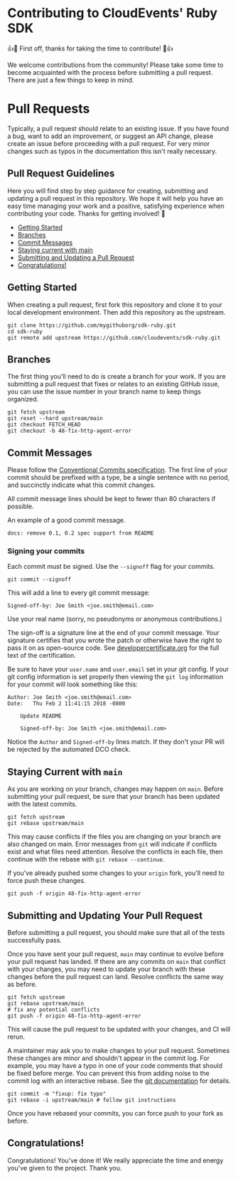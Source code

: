 # Contributing to CloudEvents' Ruby SDK

:+1::tada: First off, thanks for taking the time to contribute! :tada::+1:

We welcome contributions from the community! Please take some time to become
acquainted with the process before submitting a pull request. There are just
a few things to keep in mind.

# Pull Requests

Typically, a pull request should relate to an existing issue. If you have
found a bug, want to add an improvement, or suggest an API change, please
create an issue before proceeding with a pull request. For very minor changes
such as typos in the documentation this isn't really necessary.

## Pull Request Guidelines

Here you will find step by step guidance for creating, submitting and updating
a pull request in this repository. We hope it will help you have an easy time
managing your work and a positive, satisfying experience when contributing
your code. Thanks for getting involved! :rocket:

* [Getting Started](#getting-started)
* [Branches](#branches)
* [Commit Messages](#commit-messages)
* [Staying current with main](#staying-current-with-main)
* [Submitting and Updating a Pull Request](#submitting-and-updating-a-pull-request)
* [Congratulations!](#congratulations)

## Getting Started

When creating a pull request, first fork this repository and clone it to your
local development environment. Then add this repository as the upstream.

```console
git clone https://github.com/mygithuborg/sdk-ruby.git
cd sdk-ruby
git remote add upstream https://github.com/cloudevents/sdk-ruby.git
```

## Branches

The first thing you'll need to do is create a branch for your work.
If you are submitting a pull request that fixes or relates to an existing
GitHub issue, you can use the issue number in your branch name to keep things
organized.

```console
git fetch upstream
git reset --hard upstream/main
git checkout FETCH_HEAD
git checkout -b 48-fix-http-agent-error
```

## Commit Messages

Please follow the
[Conventional Commits specification](https://www.conventionalcommits.org/en/v1.0.0/#summary).
The first line of your commit should be prefixed with a type, be a single
sentence with no period, and succinctly indicate what this commit changes.

All commit message lines should be kept to fewer than 80 characters if possible.

An example of a good commit message.

```log
docs: remove 0.1, 0.2 spec support from README
```

### Signing your commits

Each commit must be signed. Use the `--signoff` flag for your commits.

```console
git commit --signoff
```

This will add a line to every git commit message:

    Signed-off-by: Joe Smith <joe.smith@email.com>

Use your real name (sorry, no pseudonyms or anonymous contributions.)

The sign-off is a signature line at the end of your commit message. Your
signature certifies that you wrote the patch or otherwise have the right to pass
it on as open-source code. See [developercertificate.org](http://developercertificate.org/)
for the full text of the certification.

Be sure to have your `user.name` and `user.email` set in your git config.
If your git config information is set properly then viewing the `git log`
information for your commit will look something like this:

```
Author: Joe Smith <joe.smith@email.com>
Date:   Thu Feb 2 11:41:15 2018 -0800

    Update README

    Signed-off-by: Joe Smith <joe.smith@email.com>
```

Notice the `Author` and `Signed-off-by` lines match. If they don't your PR will
be rejected by the automated DCO check.

## Staying Current with `main`

As you are working on your branch, changes may happen on `main`. Before
submitting your pull request, be sure that your branch has been updated
with the latest commits.

```console
git fetch upstream
git rebase upstream/main
```

This may cause conflicts if the files you are changing on your branch are
also changed on main. Error messages from `git` will indicate if conflicts
exist and what files need attention. Resolve the conflicts in each file, then
continue with the rebase with `git rebase --continue`.


If you've already pushed some changes to your `origin` fork, you'll
need to force push these changes.

```console
git push -f origin 48-fix-http-agent-error
```

## Submitting and Updating Your Pull Request

Before submitting a pull request, you should make sure that all of the tests
successfully pass.

Once you have sent your pull request, `main` may continue to evolve
before your pull request has landed. If there are any commits on `main`
that conflict with your changes, you may need to update your branch with
these changes before the pull request can land. Resolve conflicts the same
way as before.

```console
git fetch upstream
git rebase upstream/main
# fix any potential conflicts
git push -f origin 48-fix-http-agent-error
```

This will cause the pull request to be updated with your changes, and
CI will rerun.

A maintainer may ask you to make changes to your pull request. Sometimes these
changes are minor and shouldn't appear in the commit log. For example, you may
have a typo in one of your code comments that should be fixed before merge.
You can prevent this from adding noise to the commit log with an interactive
rebase. See the [git documentation](https://git-scm.com/book/en/v2/Git-Tools-Rewriting-History)
for details.

```console
git commit -m "fixup: fix typo"
git rebase -i upstream/main # follow git instructions
```

Once you have rebased your commits, you can force push to your fork as before.

## Congratulations!

Congratulations! You've done it! We really appreciate the time and energy
you've given to the project. Thank you.
